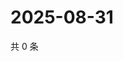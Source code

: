 # 2025-08-31

共 0 条

<!-- BEGIN ZHIHUVIDEO -->
<!-- 最后更新时间 Sun Aug 31 2025 07:09:48 GMT+0800 (China Standard Time) -->

<!-- END ZHIHUVIDEO -->
